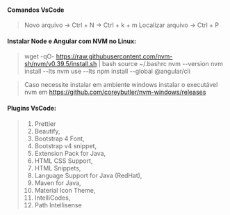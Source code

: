 #### Comandos VsCode

> Novo arquivo -> Ctrl + N -> Ctrl + k + m
Localizar arquivo -> Ctrl + P

#### Instalar Node e Angular com NVM no Linux:

> wget -qO- https://raw.githubusercontent.com/nvm-sh/nvm/v0.39.5/install.sh | bash
source ~/.bashrc
nvm --version
nvm install --lts
nvm use --lts
npm install --global @angular/cli

> Caso necessite instalar em ambiente windows instalar o executável nvm em https://github.com/coreybutler/nvm-windows/releases

#### Plugins VsCode:

> 1. Prettier
> 2. Beautify,
> 3. Bootstrap 4 Font,
> 4. Bootstrap v4 snippet,
> 5. Extension Pack for Java,
> 6. HTML CSS Support,
> 7. HTML Snippets,
> 8. Language Support for Java (RedHat),
> 9. Maven for Java,
> 10. Material Icon Theme,
> 11. IntelliCodes,
> 12. Path Intellisense

